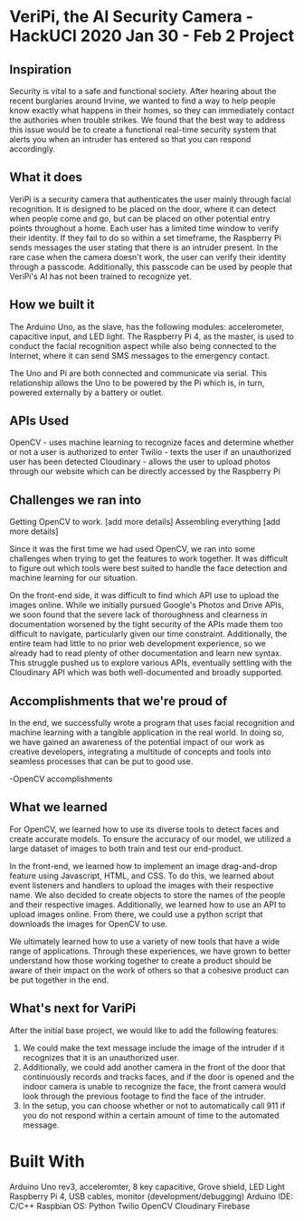 # VeriPi, the AI Security Camera - HackUCI 2020 Jan 30 - Feb 2 Project 

## Inspiration
Security is vital to a safe and functional society. After hearing about the recent burglaries around Irvine, we wanted to find a way to help people know exactly what happens in their homes, so they can immediately contact the authories when trouble strikes. We found that the best way to address this issue would be to create a functional real-time security system that alerts you when an intruder has entered so that you can respond accordingly.

## What it does
VeriPi is a security camera that authenticates the user mainly through facial recognition. It is designed to be placed on the door, where it can detect when people come and go, but can be placed on other potential entry points throughout a home. Each user has a limited time window to verify their identity. If they fail to do so within a set timeframe, the Raspberry Pi sends messages the user stating that there is an intruder present. In the rare case when the camera doesn't work, the user can verify their identity through a passcode. Additionally, this passcode can be used by people that VeriPi's AI has not been trained to recognize yet.

## How we built it
The Arduino Uno, as the slave, has the following modules: accelerometer, capacitive input, and LED light.
The Raspberry Pi 4, as the master, is used to conduct the facial recognition aspect while also being connected to the Internet, where it can send SMS messages to the emergency contact.

The Uno and Pi are both connected and communicate via serial. This relationship allows the Uno to be powered by the Pi which is, in turn, powered externally by a battery or outlet.


## APIs Used
OpenCV - uses machine learning to recognize faces and determine whether or not a user is authorized to enter
Twilio - texts the user if an unauthorized user has been detected
Cloudinary - allows the user to upload photos through our website which can be directly accessed by the Raspberry Pi


## Challenges we ran into
Getting OpenCV to work. [add more details]
Assembling everything [add more details]

Since it was the first time we had used OpenCV, we ran into some challenges when trying to get the features to work together. It was difficult to figure out which tools were best suited to handle the face detection and machine learning for our situation.

On the front-end side, it was difficult to find which API use to upload the images online. While we initially pursued Google's Photos and Drive APIs, we soon found that the severe lack of thoroughness and clearness in documentation worsened by the tight security of the APIs made them too difficult to navigate, particularly given our time constraint. Additionally, the entire team had little to no prior web development experience, so we already had to read plenty of other documentation and learn new syntax. This struggle pushed us to explore various APIs, eventually settling with the Cloudinary API which was both well-documented and broadly supported.

## Accomplishments that we're proud of

In the end, we successfully wrote a program that uses facial recognition and machine learning with a tangible application in the real world. In doing so, we have gained an awareness of the potential impact of our work as creative developers, integrating a multitude of concepts and tools into seamless processes that can be put to good use.

-OpenCV accomplishments

## What we learned

For OpenCV, we learned how to use its diverse tools to detect faces and create accurate models. To ensure the accuracy of our model, we utilized a large dataset of images to both train and test our end-product. 

In the front-end, we learned how to implement an image drag-and-drop feature using Javascript, HTML, and CSS. To do this, we learned about event listeners and handlers to upload the images with their respective name. We also decided to create objects to store the names of the people and their respective images. Additionally, we learned how to use an API to upload images online. From there, we could use a python script that downloads the images for OpenCV to use.

We ultimately learned how to use a variety of new tools that have a wide range of applications. Through these experiences, we have grown to better understand how those working together to create a product should be aware of their impact on the work of others so that a cohesive product can be put together in the end.

## What's next for VariPi
After the initial base project, we would like to add the following features:
1. We could make the text message include the image of the intruder if it recognizes that it is an unauthorized user. 
2. Additionally, we could add another camera in the front of the door that continuously records and tracks faces, and if the door is opened and the indoor camera is unable to recognize the face, the front camera would look through the previous footage to find the face of the intruder.
3. In the setup, you can choose whether or not to automatically call 911 if you do not respond within a certain amount of time to the automated message.

# Built With
Arduino Uno rev3, acceleromter, 8 key capacitive, Grove shield, LED Light
Raspberry Pi 4, USB cables, monitor (development/debugging)
Arduino IDE: C/C++
Raspbian OS: Python
Twilio
OpenCV
Cloudinary
Firebase
